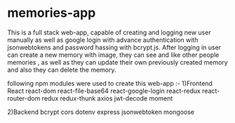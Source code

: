 # memories-app
This is a full stack web-app, capable of creating and logging new user manually as well as google login with advance authentication with jsonwebtokens
and password hassing with bcrypt.js.
After logging in user can create a new memory with image, they can see and like other people memories , as well as they can update their own previously created memory
and also they can delete the memory.

following npm modules were used to create this web-app :-
1)Frontend
React
react-dom
react-file-base64
react-google-login
react-redux
react-router-dom
redux
redux-thunk
axios
jwt-decode
moment

2)Backend
bcrypt
cors
dotenv
express
jsonwebtoken
mongoose

